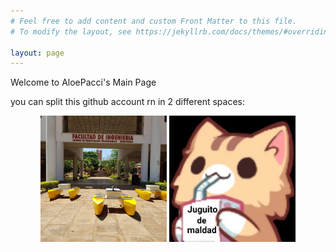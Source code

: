 ```yaml
---
# Feel free to add content and custom Front Matter to this file.
# To modify the layout, see https://jekyllrb.com/docs/themes/#overriding-theme-defaults

layout: page
---
```


Welcome to AloePacci's Main Page

you can split this github account rn in 2 different spaces:
<p style="text-align:center">
<a href="./ASV_Loyola_US"><img src="./ASV_Loyola_US/assets/ASV.jpeg" width="40%"/></a>
<a href="./Liaos"><img src="./Liaos/assets/perfil.jpg" width="40%"/></a>
</p>
